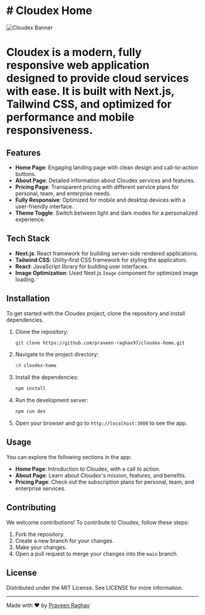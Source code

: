 <h1 className="text-center text-purple-700"># Cloudex Home</h1>

![Cloudex Banner](https://res.cloudinary.com/derlbfbjz/image/upload/v1735470243/Screenshot_2024-12-29_153425_va7elo.png)  <!-- Replace with your banner image path -->

<h1>Cloudex is a modern, fully responsive web application designed to provide cloud services with ease. It is built with Next.js, Tailwind CSS, and optimized for performance and mobile responsiveness.</h1>

## Features

- **Home Page**: Engaging landing page with clean design and call-to-action buttons.
- **About Page**: Detailed information about Cloudex services and features.
- **Pricing Page**: Transparent pricing with different service plans for personal, team, and enterprise needs.
- **Fully Responsive**: Optimized for mobile and desktop devices with a user-friendly interface.
- **Theme Toggle**: Switch between light and dark modes for a personalized experience.

## Tech Stack

- **Next.js**: React framework for building server-side rendered applications.
- **Tailwind CSS**: Utility-first CSS framework for styling the application.
- **React**: JavaScript library for building user interfaces.
- **Image Optimization**: Used Next.js `Image` component for optimized image loading.

## Installation

To get started with the Cloudex project, clone the repository and install dependencies.

1. Clone the repository:
    ```bash
    git clone https://github.com/praveen-raghav97/cloudex-home.git
    ```

2. Navigate to the project directory:
    ```bash
    cd cloudex-home
    ```

3. Install the dependencies:
    ```bash
    npm install
    ```

4. Run the development server:
    ```bash
    npm run dev
    ```

5. Open your browser and go to `http://localhost:3000` to see the app.

## Usage

You can explore the following sections in the app:

- **Home Page**: Introduction to Cloudex, with a call to action.
- **About Page**: Learn about Cloudex's mission, features, and benefits.
- **Pricing Page**: Check out the subscription plans for personal, team, and enterprise services.

## Contributing

We welcome contributions! To contribute to Cloudex, follow these steps:

1. Fork the repository.
2. Create a new branch for your changes.
3. Make your changes.
4. Open a pull request to merge your changes into the `main` branch.

## License

Distributed under the MIT License. See LICENSE for more information.

---

Made with ❤️ by [Praveen Raghav](https://github.com/praveen-raghav97)

